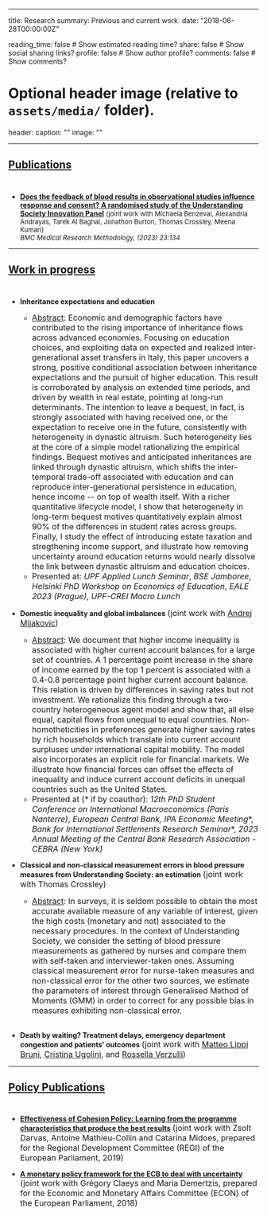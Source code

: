 ---
title: Research
summary: Previous and current work.
date: "2018-06-28T00:00:00Z"

reading_time: false  # Show estimated reading time?
share: false  # Show social sharing links?
profile: false  # Show author profile?
comments: false  # Show comments?

# Optional header image (relative to `assets/media/` folder).
header:
  caption: ""
  image: ""
  
----------------

## <ins>Publications</ins><br/><br/>
- [**Does the feedback of blood results in observational studies influence response and consent? A randomised study of the Understanding Society Innovation Panel**](https://bmcmedresmethodol.biomedcentral.com/articles/10.1186/s12874-023-01948-y) <font size="-1"> (joint work with Michaela Benzeval, Alexandria Andrayas, Tarek Al Baghal, Jonathon Burton, Thomas Crossley, Meena Kumari) \
*BMC Medical Research Methodology, (2023) 23:134* </font> 

----------------
## <ins>Work in progress</ins><br/><br/>
- **Inheritance expectations and education** 
  - <font size="-0.5"> <ins>Abstract</ins>: Economic and demographic factors have contributed to the rising importance of inheritance flows across advanced economies. Focusing on education choices, and exploiting data on expected and realized inter-generational asset transfers in Italy, this paper uncovers a strong, positive conditional association between inheritance expectations and the pursuit of higher education. This result is corroborated by analysis on extended time periods, and driven by wealth in real estate, pointing at long-run determinants. The intention to leave a bequest, in fact, is strongly associated with having received one, or the expectation to receive one in the future, consistently with heterogeneity in dynastic altruism. Such heterogeneity lies at the core of a simple model rationalizing the empirical findings. Bequest motives and anticipated inheritances are linked through dynastic altruism, which shifts the inter-temporal trade-off associated with education and can reproduce inter-generational persistence in education, hence income -- on top of wealth itself. With a richer quantitative lifecycle model, I show that heterogeneity in long-term bequest motives quantitatively explain almost 90% of the differences in student rates across groups. Finally, I study the effect of introducing estate taxation and stregthening income support, and illustrate how removing uncertainty around education returns would nearly dissolve the link between dynastic altruism and education choices.
  - Presented at: *UPF Applied Lunch Seminar*, *BSE Jamboree*, *Helsinki PhD Workshop on Economics of Education*, *EALE 2023 (Prague)*, *UPF-CREI Macro Lunch*</font>

- **Domestic inequality and global imbalances**  <font size="-0.25"> (joint work with [Andrej Mijakovic](https://andrejmijakovic.github.io)) </font>
  - <font size="-0.5"> <ins>Abstract</ins>: We document that higher income inequality is associated with higher current account balances for a large set of countries. A 1 percentage point increase in the share of income earned by the top 1 percent is associated with a 0.4-0.8 percentage point higher current account balance. This relation is driven by differences in saving rates but not investment. We rationalize this finding through a two-country heterogeneous agent model and show that, all else equal, capital flows from unequal to equal countries. Non-homotheticities in preferences generate higher saving rates by rich households which translate into current account surpluses under international capital mobility. The model also incorporates an explicit role for financial markets. We illustrate how financial forces can offset the effects of inequality and induce current account deficits in unequal countries such as the United States.
  - Presented at (\* if by coauthor): *12th PhD Student Conference on International Macroeconomics (Paris Nanterre)*, *European Central Bank, IPA Economic Meeting*\*, *Bank for International Settlements Research Seminar*\*, *2023 Annual Meeting of the Central Bank Research Association - CEBRA (New York)*</font>

- **Classical and non-classical measurement errors in blood pressure measures from Understanding Society: an estimation** <font size="-0.25">  (joint work with Thomas Crossley) 
  - <ins>Abstract</ins>: In surveys, it is seldom possible to obtain the most accurate available measure of any variable of interest, given the high costs (monetary and not) associated to the necessary procedures. In the context of Understanding Society, we consider the setting of blood pressure measurements as gathered by nurses and compare them with self-taken and interviewer-taken ones. Assuming classical measurement error for nurse-taken measures and non-classical error for the other two sources, we estimate the parameters of interest through Generalised Method of Moments (GMM) in order to correct for any possible bias in measures exhibiting non-classical error.</font> <br/><br/>

- **Death by waiting? Treatment delays, emergency department congestion and patients’ outcomes** <font size="-0.25"> (joint work with [Matteo Lippi Bruni](https://www.unibo.it/sitoweb/matteo.lippibruni2), [Cristina Ugolini](https://www.unibo.it/sitoweb/cristina.ugolini), and [Rossella Verzulli](https://www.unibo.it/sitoweb/rossella.verzulli)) </font>


-------------

## <ins>Policy Publications</ins><br/><br/>
- [**Effectiveness of Cohesion Policy: Learning from the programme characteristics that produce the best results**](https://www.bruegel.org/2019/06/effectiveness-of-cohesion-policy-learning-from-the-project-characteristics-that-produce-the-best-results-2/) <font size="-0.25"> (joint work with Zsolt Darvas, Antoine Mathieu-Collin and Catarina Midoes, prepared for the Regional Development Committee (REGI) of the European Parliament, 2019) </font>

- [**A monetary policy framework for the ECB to deal with uncertainty**](https://www.bruegel.org/2018/11/a-monetary-policy-framework-for-the-european-central-bank-to-deal-with-uncertainty/) <font size="-0.25"> (joint work with Grégory Claeys and Maria Demertzis, prepared for the Economic and Monetary Affairs Committee (ECON) of the European Parliament, 2018) </font>
